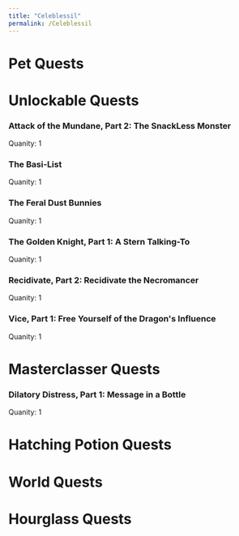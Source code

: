```yaml
---
title: "Celeblessil"
permalink: /Celeblessil
---
```


# Pet Quests
# Unlockable Quests
### Attack of the Mundane, Part 2: The SnackLess Monster

Quanity: 1

### The Basi-List

Quanity: 1

### The Feral Dust Bunnies

Quanity: 1

### The Golden Knight, Part 1: A Stern Talking-To

Quanity: 1

### Recidivate, Part 2: Recidivate the Necromancer

Quanity: 1

### Vice, Part 1: Free Yourself of the Dragon's Influence

Quanity: 1

# Masterclasser Quests
### Dilatory Distress, Part 1: Message in a Bottle

Quanity: 1

# Hatching Potion Quests
# World Quests
# Hourglass Quests
